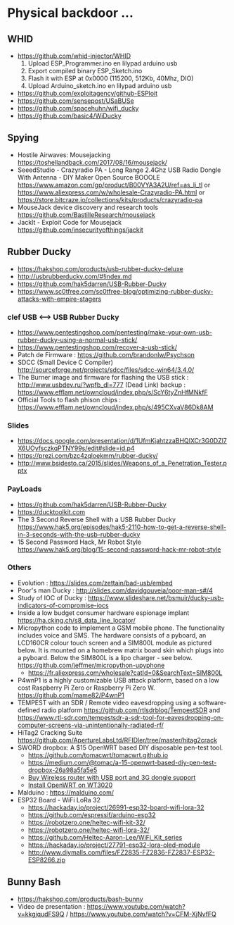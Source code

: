 # Physical backdoor ...
## WHID
* https://github.com/whid-injector/WHID
  1. Upload ESP_Programmer.ino en lilypad arduino usb
  2. Export compiled binary ESP_Sketch.ino
  3. Flash it with ESP at 0x0000 (115200, 512Kb, 40Mhz, DIO)
  4. Upload Arduino_sketch.ino en lilypad arduino usb
* https://github.com/exploitagency/github-ESPloit
* https://github.com/sensepost/USaBUSe
* https://github.com/spacehuhn/wifi_ducky
* https://github.com/basic4/WiDucky
## Spying
* Hostile Airwaves: Mousejacking https://toshellandback.com/2017/08/16/mousejack/
* SeeedStudio - Crazyradio PA - Long Range 2.4Ghz USB Radio Dongle With Antenna - DIY Maker Open Source BOOOLE https://www.amazon.com/gp/product/B00VYA3A2U/ref=as_li_tl or https://www.aliexpress.com/w/wholesale-Crazyradio-PA.html or https://store.bitcraze.io/collections/kits/products/crazyradio-pa
* MouseJack device discovery and research tools https://github.com/BastilleResearch/mousejack
* JackIt - Exploit Code for Mousejack https://github.com/insecurityofthings/jackit
## Rubber Ducky
* https://hakshop.com/products/usb-rubber-ducky-deluxe
* http://usbrubberducky.com/#!index.md
* https://github.com/hak5darren/USB-Rubber-Ducky
* https://www.sc0tfree.com/sc0tfree-blog/optimizing-rubber-ducky-attacks-with-empire-stagers 
### clef USB <--> USB Rubber Ducky
  * https://www.pentestingshop.com/pentesting/make-your-own-usb-rubber-ducky-using-a-normal-usb-stick/
  * https://www.pentestingshop.com/recover-a-usb-stick/
  * Patch de Firmware : https://github.com/brandonlw/Psychson
  * SDCC (Small Device C Compiler) http://sourceforge.net/projects/sdcc/files/sdcc-win64/3.4.0/
  * The Burner image and firmware for flashing the USB stick : http://www.usbdev.ru/?wpfb_dl=777 (Dead Link) backup : https://www.efflam.net/owncloud/index.php/s/ScY6tyZnHfMNkfF
  * Official Tools to flash phison chips : https://www.efflam.net/owncloud/index.php/s/495CXvaV86Dk8AM
### Slides
* https://docs.google.com/presentation/d/1UfmKjahtzzaBHQIXCr3G0DZl7X6UOyfsczkqPTNY99s/edit#slide=id.p4
* https://prezi.com/bzc4zqloekmm/rubber-ducky/
* http://www.bsidesto.ca/2015/slides/Weapons_of_a_Penetration_Tester.pptx
### PayLoads
* https://github.com/hak5darren/USB-Rubber-Ducky
* https://ducktoolkit.com
* The 3 Second Reverse Shell with a USB Rubber Ducky https://www.hak5.org/episodes/hak5-2110-how-to-get-a-reverse-shell-in-3-seconds-with-the-usb-rubber-ducky
* 15 Second Password Hack, Mr Robot Style https://www.hak5.org/blog/15-second-password-hack-mr-robot-style

### Others
* Evolution : https://slides.com/zettain/bad-usb/embed
* Poor's man Ducky : http://slides.com/davidgouveia/poor-man-s#/4
* Study of IOC of Ducky : https://www.slideshare.net/bsmuir/ducky-usb-indicators-of-compromise-iocs
* Inside a low budget consumer hardware espionage implant https://ha.cking.ch/s8_data_line_locator/
* Micropython code to implement a GSM mobile phone. The functionality includes voice and SMS. The hardware consists of a pyboard, an LCD160CR colour touch screen and a SIM800L module as pictured below. It is mounted on a homebrew matrix board skin which plugs into a pyboard. Below the SIM800L is a lipo charger - see below. https://github.com/jeffmer/micropython-upyphone
  * https://fr.aliexpress.com/wholesale?catId=0&SearchText=SIM800L
* P4wnP1 is a highly customizable USB attack platform, based on a low cost Raspberry Pi Zero or Raspberry Pi Zero W. https://github.com/mame82/P4wnP1
* TEMPEST with an SDR / Remote video eavesdropping using a software-defined radio platform https://github.com/rtlsdrblog/TempestSDR and https://www.rtl-sdr.com/tempestsdr-a-sdr-tool-for-eavesdropping-on-computer-screens-via-unintentionally-radiated-rf/
* HiTag2 Cracking Suite https://github.com/ApertureLabsLtd/RFIDler/tree/master/hitag2crack
* SWORD dropbox: A $15 OpenWRT based DIY disposable pen-test tool.
	* https://github.com/tomacwrt/tomacwrt.github.io
	* https://medium.com/@tomac/a-15-openwrt-based-diy-pen-test-dropbox-26a98a5fa5e5
	* [Buy Wireless router with USB port and 3G dongle support](https://www.aliexpress.com/wholesale?SearchText=NEXX+WT3020F)
	* [Install OpenWRT on WT3020](https://wiki.openwrt.org/toh/nexx/wt3020#installation)
* Malduino : https://malduino.com/
* ESP32 Board - WiFi LoRa 32
	* https://hackaday.io/project/26991-esp32-board-wifi-lora-32
	* https://github.com/espressif/arduino-esp32
	* https://robotzero.one/heltec-wifi-kit-32/
	* https://robotzero.one/heltec-wifi-lora-32/
	* https://github.com/Heltec-Aaron-Lee/WiFi_Kit_series
	* https://hackaday.io/project/27791-esp32-lora-oled-module
	* http://www.diymalls.com/files/FZ2835-FZ2836-FZ2837-ESP32-ESP8266.zip

## Bunny Bash
* https://hakshop.com/products/bash-bunny
* Video de presentation : https://www.youtube.com/watch?v=kkgjqudFS9Q / https://www.youtube.com/watch?v=CFM-XjNvfFQ

